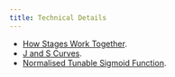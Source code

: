 ```yaml
---
title: Technical Details
---
```


- [How Stages Work Together](how-stages-work-together/).
- [J and S Curves](curves/).
- [Normalised Tunable Sigmoid Function](sigmoid/).
